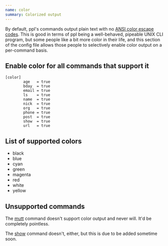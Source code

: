```yaml
---
name: color
summary: Colorized output
---
```


By default, ppl's commands output plain text with no [ANSI color escape
codes](http://en.wikipedia.org/wiki/ANSI_escape_code). This is good in terms of
ppl being a well-behaved, pipeable UNIX CLI program, but some people like a bit
more color in their life, and this section of the config file allows those
people to selectively enable color output on a per-command basis.

## Enable color for all commands that support it

    [color]
            age   = true
            bday  = true
            email = true
            ls    = true
            name  = true
            nick  = true
            org   = true
            phone = true
            post  = true
            show  = true
            url   = true

## List of supported colors

* black
* blue
* cyan
* green
* magenta
* red
* white
* yellow

## Unsupported commands

The [mutt](/documentation/commands/mutt) command doesn't support color output
and never will. It'd be completely pointless.

The [show](/documentation/commands/show) command doesn't, either, but this is
due to be added sometime soon.

